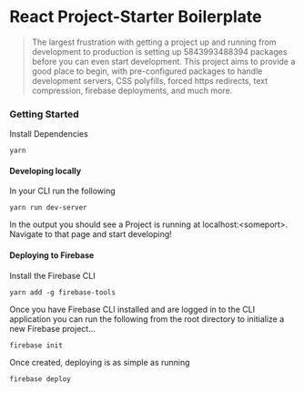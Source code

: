 # React Project-Starter Boilerplate

> The largest frustration with getting a project up and running from development to production is setting up 5843993488394 packages before you can even start development. This project aims to provide a good place to begin, with pre-configured packages to handle development servers, CSS polyfills, forced https redirects, text compression, firebase deployments, and much more.

### Getting Started

Install Dependencies

```
yarn
```

#### Developing locally

In your CLI run the following

```
yarn run dev-server
```

In the output you should see a Project is running at localhost:\<someport\>. Navigate to that page and start developing!

#### Deploying to Firebase

Install the Firebase CLI

```
yarn add -g firebase-tools
```

Once you have Firebase CLI installed and are logged in to the CLI application you can run the following from the root directory to initialize a new Firebase project...

```
firebase init
```

Once created, deploying is as simple as running

```
firebase deploy
```
